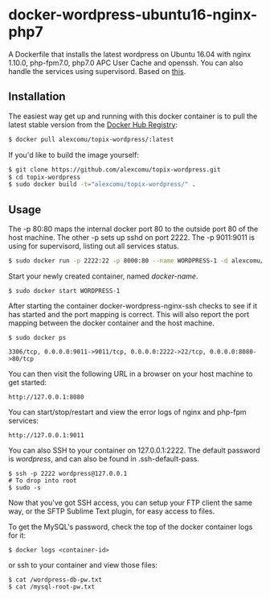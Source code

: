 # docker-wordpress-ubuntu16-nginx-php7

A Dockerfile that installs the latest wordpress on Ubuntu 16.04 with nginx 1.10.0, php-fpm7.0, php7.0 APC User Cache and openssh. You can also handle the services using supervisord.
Based on [this](https://hub.docker.com/r/thomasvan/docker-wordpress-ubuntu16-nginx-php7/).

## Installation

The easiest way get up and running with this docker container is to pull the latest stable version from the [Docker Hub Registry](https://hub.docker.com/r/alexcomu/topix-wordpress/):

```bash
$ docker pull alexcomu/topix-wordpress/:latest
```

If you'd like to build the image yourself:

```bash
$ git clone https://github.com/alexcomu/topix-wordpress.git
$ cd topix-wordpress
$ sudo docker build -t="alexcomu/topix-wordpress/" .
```

## Usage

The -p 80:80 maps the internal docker port 80 to the outside port 80 of the host machine. The other -p sets up sshd on port 2222.
The -p 9011:9011 is using for supervisord, listing out all services status. 
```bash
$ sudo docker run -p 2222:22 -p 8000:80 --name WORDPRESS-1 -d alexcomu/topix-wordpress:latest
```

Start your newly created container, named *docker-name*.

```
$ sudo docker start WORDPRESS-1
```

After starting the container docker-wordpress-nginx-ssh checks to see if it has started and the port mapping is correct.  This will also report the port mapping between the docker container and the host machine.

```
$ sudo docker ps

3306/tcp, 0.0.0.0:9011->9011/tcp, 0.0.0.0:2222->22/tcp, 0.0.0.0:8080->80/tcp
```

You can then visit the following URL in a browser on your host machine to get started:

```
http://127.0.0.1:8080
```

You can start/stop/restart and view the error logs of nginx and php-fpm services:
```
http://127.0.0.1:9011
```

You can also SSH to your container on 127.0.0.1:2222. The default password is *wordpress*, and can also be found in .ssh-default-pass.

```
$ ssh -p 2222 wordpress@127.0.0.1
# To drop into root
$ sudo -s
```

Now that you've got SSH access, you can setup your FTP client the same way, or the SFTP Sublime Text plugin, for easy access to files.

To get the MySQL's password, check the top of the docker container logs for it:

```
$ docker logs <container-id>
```
or ssh to your container and view those files:
```
$ cat /wordpress-db-pw.txt
$ cat /mysql-root-pw.txt
```
